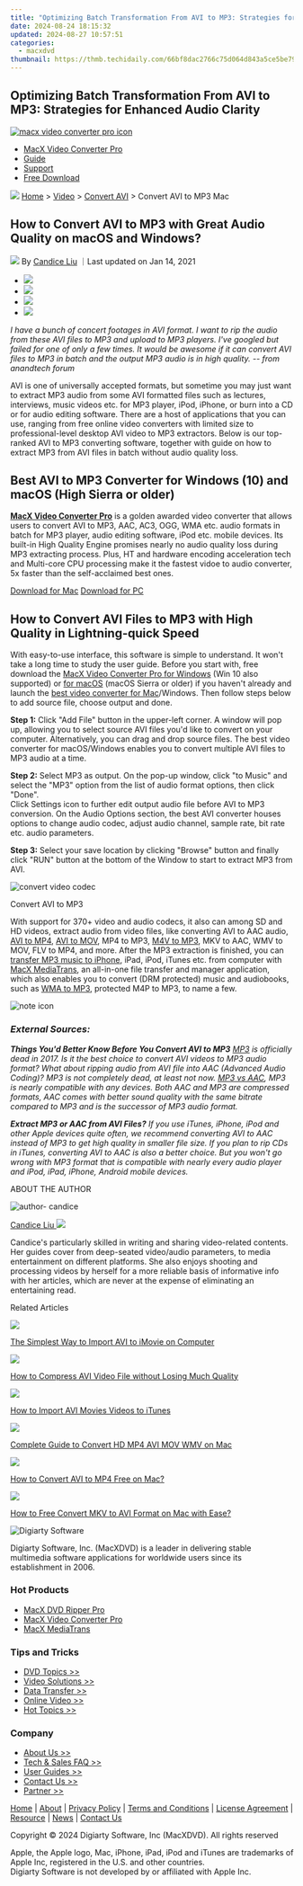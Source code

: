 ```yaml
---
title: "Optimizing Batch Transformation From AVI to MP3: Strategies for Enhanced Audio Clarity"
date: 2024-08-24 18:15:32
updated: 2024-08-27 10:57:51
categories:
  - macxdvd
thumbnail: https://thmb.techidaily.com/66bf8dac2766c75d064d843a5ce5be7969161220b903776d59302114e001c3c9.jpg
---
```


## Optimizing Batch Transformation From AVI to MP3: Strategies for Enhanced Audio Clarity

[![macx video converter pro icon](https://www.macxdvd.com/mac-video-converter-pro/../image-style/new-seo/icon11.png)](https://tools.techidaily.com/macxdvd/products/)

* [MacX Video Converter Pro](https://tools.techidaily.com/macxdvd/products/)
* [Guide](https://tools.techidaily.com/macxdvd/products/)
* [Support](https://tools.techidaily.com/macxdvd/products/)
* [Free Download](https://tools.techidaily.com/macxdvd/products/)



![](https://www.macxdvd.com/mac-video-converter-pro/../image-style/new-seo/icon7.png) [Home](https://tools.techidaily.com/macxdvd/products/) \> [Video](https://tools.techidaily.com/macxdvd/products/) \> [Convert AVI](https://tools.techidaily.com/macxdvd/products/) \> Convert AVI to MP3 Mac

## How to Convert AVI to MP3 with Great Audio Quality on macOS and Windows?



![](https://www.macxdvd.com/mac-video-converter-pro/../image-style/new-seo/icon6.png) By [Candice Liu](https://tools.techidaily.com/macxdvd/products/) ｜Last updated on Jan 14, 2021

* [![](https://www.macxdvd.com/mac-video-converter-pro/../image-style/new-seo/share-fa.jpg)](https://www.facebook.com/sharer/sharer.php?u=https://www.macxdvd.com/mac-video-converter-pro/avi-to-mp3.htm)
* [![](https://www.macxdvd.com/mac-video-converter-pro/../image-style/new-seo/share-tw.jpg)](https://twitter.com/intent/tweet?url=https://www.macxdvd.com/mac-video-converter-pro/avi-to-mp3.htm&text=)
* [![](https://www.macxdvd.com/mac-video-converter-pro/../image-style/new-seo/share-go.jpg)](https://pinterest.com/pin/create/button/?url=https://www.macxdvd.com/mac-video-converter-pro/avi-to-mp3.htm&media=&description=)
* [![](https://www.macxdvd.com/mac-video-converter-pro/../image-style/new-seo/share-in.jpg)](https://www.linkedin.com/shareArticle?mini=true&url=https://www.macxdvd.com/mac-video-converter-pro/avi-to-mp3.htm&title=&summary=&source=)

_I have a bunch of concert footages in AVI format. I want to rip the audio from these AVI files to MP3 and upload to MP3 players. I've googled but failed for one of only a few times. It would be awesome if it can convert AVI files to MP3 in batch and the output MP3 audio is in high quality. -- from anandtech forum_ 

AVI is one of universally accepted formats, but sometime you may just want to extract MP3 audio from some AVI formatted files such as lectures, interviews, music videos etc. for MP3 player, iPod, iPhone, or burn into a CD or for audio editing software. There are a host of applications that you can use, ranging from free online video converters with limited size to professional-level desktop AVI video to MP3 extractors. Below is our top-ranked AVI to MP3 converting software, together with guide on how to extract MP3 from AVI files in batch without audio quality loss.

## Best AVI to MP3 Converter for Windows (10) and macOS (High Sierra or older)

**[MacX Video Converter Pro](https://tools.techidaily.com/macxdvd/products/)** is a golden awarded video converter that allows users to convert AVI to MP3, AAC, AC3, OGG, WMA etc. audio formats in batch for MP3 player, audio editing software, iPod etc. mobile devices. Its built-in High Quality Engine promises nearly no audio quality loss during MP3 extracting process. Plus, HT and hardware encoding acceleration tech and Multi-core CPU processing make it the fastest vidoe to audio converter, 5x faster than the self-acclaimed best ones. 

[Download for Mac](https://tools.techidaily.com/macxdvd/products/) [Download for PC](https://tools.techidaily.com/macxdvd/products/) 

## How to Convert AVI Files to MP3 with High Quality in Lightning-quick Speed

With easy-to-use interface, this software is simple to understand. It won't take a long time to study the user guide. Before you start with, free download the [MacX Video Converter Pro for Windows](https://tools.techidaily.com/macxdvd/products/) (Win 10 also supported) or [for macOS](https://tools.techidaily.com/macxdvd/products/) (macOS Sierra or older) if you haven't already and launch the [best video converter for Mac](https://tools.techidaily.com/macxdvd/products/)/Windows. Then follow steps below to add source file, choose output and done. 

**Step 1:** Click "Add File" button in the upper-left corner. A window will pop up, allowing you to select source AVI files you'd like to convert on your computer. Alternatively, you can drag and drop source files. The best video converter for macOS/Windows enables you to convert multiple AVI files to MP3 audio at a time. 

**Step 2:** Select MP3 as output. On the pop-up window, click "to Music" and select the "MP3" option from the list of audio format options, then click "Done".   
Click Settings icon to further edit output audio file before AVI to MP3 conversion. On the Audio Options section, the best AVI converter houses options to change audio codec, adjust audio channel, sample rate, bit rate etc. audio parameters. 

**Step 3:** Select your save location by clicking "Browse" button and finally click "RUN" button at the bottom of the Window to start to extract MP3 from AVI. 

![convert video codec](https://www.macxdvd.com/mac-video-converter-pro/../mac-dvd-video-converter-how-to/article-image/mp4player7.png) 

Convert AVI to MP3

 With support for 370+ video and audio codecs, it also can among SD and HD videos, extract audio from video files, like converting AVI to AAC audio, [AVI to MP4](https://tools.techidaily.com/macxdvd/products/), [AVI to MOV](https://tools.techidaily.com/macxdvd/products/), MP4 to MP3, [M4V to MP3](https://tools.techidaily.com/macxdvd/products/), MKV to AAC, WMV to MOV, FLV to MP4, and more. After the MP3 extraction is finished, you can [transfer MP3 music to iPhone](https://tools.techidaily.com/macxdvd/products/), iPad, iPod, iTunes etc. from computer with [MacX MediaTrans](https://tools.techidaily.com/macxdvd/products/), an all-in-one file transfer and manager application, which also enables you to convert (DRM protected) music and audiobooks, such as [WMA to MP3](https://tools.techidaily.com/macxdvd/products/), protected M4P to MP3, to name a few. 

![note icon](https://www.macxdvd.com/mac-video-converter-pro/../image-style/new-seo/icon0.png)

### _External Sources:_

_**Things You'd Better Know Before You Convert AVI to MP3**_ 
_[MP3](https://en.wikipedia.org/wiki/MP3) is officially dead in 2017\. Is it the best choice to convert AVI videos to MP3 audio format? What about ripping audio from AVI file into AAC (Advanced Audio Coding)? MP3 is not completely dead, at least not now. [MP3 vs AAC](https://tools.techidaily.com/macxdvd/products/), MP3 is nearly compatible with any devices. Both AAC and MP3 are compressed formats, AAC comes with better sound quality with the same bitrate compared to MP3 and is the successor of MP3 audio format._ 

_**Extract MP3 or AAC from AVI Files?**_ 
_If you use iTunes, iPhone, iPod and other Apple devices quite often, we recommend converting AVI to AAC instead of MP3 to get high quality in smaller file size. If you plan to rip CDs in iTunes, converting AVI to AAC is also a better choice. But you won't go wrong with MP3 format that is compatible with nearly every audio player and iPod, iPad, iPhone, Android mobile devices._ 

ABOUT THE AUTHOR

![author- candice](https://www.macxdvd.com/mac-video-converter-pro/../image-style/new-seo/candice.png) 

[Candice Liu ![](https://www.macxdvd.com/mac-video-converter-pro/../image-style/new-seo/share-in1.jpg)](https://www.linkedin.com/in/candice-liu-444483a3/) 

Candice's particularly skilled in writing and sharing video-related contents. Her guides cover from deep-seated video/audio parameters, to media entertainment on different platforms. She also enjoys shooting and processing videos by herself for a more reliable basis of informative info with her articles, which are never at the expense of eliminating an entertaining read.



Related Articles

![](https://www.macxdvd.com/mac-video-converter-pro/../image-style/new-seo/pic7.jpg)

[The Simplest Way to Import AVI to iMovie on Computer](https://tools.techidaily.com/macxdvd/products/) 

![](https://www.macxdvd.com/mac-video-converter-pro/../image-style/new-seo/pic6.jpg)

[How to Compress AVI Video File without Losing Much Quality](https://tools.techidaily.com/macxdvd/products/) 

![](https://www.macxdvd.com/mac-video-converter-pro/../image-style/new-seo/pic5.jpg)

[How to Import AVI Movies Videos to iTunes](https://tools.techidaily.com/macxdvd/products/) 

![](https://www.macxdvd.com/mac-video-converter-pro/../image-style/new-seo/pic4.jpg)

[Complete Guide to Convert HD MP4 AVI MOV WMV on Mac](https://tools.techidaily.com/macxdvd/products/) 

![](https://www.macxdvd.com/mac-video-converter-pro/../image-style/new-seo/pic3.jpg)

[How to Convert AVI to MP4 Free on Mac?](https://tools.techidaily.com/macxdvd/products/) 

![](https://www.macxdvd.com/mac-video-converter-pro/../image-style/new-seo/pic2.jpg)

[How to Free Convert MKV to AVI Format on Mac with Ease?](https://tools.techidaily.com/macxdvd/products/) 



![Digiarty Software](https://www.macxdvd.com/mac-video-converter-pro/../icon/logo.png) 

Digiarty Software, Inc. (MacXDVD) is a leader in delivering stable multimedia software applications for worldwide users since its establishment in 2006.

### Hot Products

* [MacX DVD Ripper Pro](https://tools.techidaily.com/macxdvd/products/)
* [MacX Video Converter Pro](https://tools.techidaily.com/macxdvd/products/)
* [MacX MediaTrans](https://tools.techidaily.com/macxdvd/products/)

### Tips and Tricks

* [DVD Topics >>](https://tools.techidaily.com/macxdvd/products/)
* [Video Solutions >>](https://tools.techidaily.com/macxdvd/products/)
* [Data Transfer >>](https://tools.techidaily.com/macxdvd/products/)
* [Online Video >>](https://tools.techidaily.com/macxdvd/products/)
* [Hot Topics >>](https://tools.techidaily.com/macxdvd/products/)

### Company

* [About Us >>](https://tools.techidaily.com/macxdvd/products/)
* [Tech & Sales FAQ >>](https://tools.techidaily.com/macxdvd/products/)
* [User Guides >>](https://tools.techidaily.com/macxdvd/products/)
* [Contact Us >>](https://tools.techidaily.com/macxdvd/products/)
* [Partner >>](https://tools.techidaily.com/macxdvd/products/)



[Home](https://tools.techidaily.com/macxdvd/products/) | [About](https://tools.techidaily.com/macxdvd/products/) | [Privacy Policy](https://tools.techidaily.com/macxdvd/products/) | [Terms and Conditions](https://tools.techidaily.com/macxdvd/products/) | [License Agreement](https://tools.techidaily.com/macxdvd/products/) | [Resource](https://tools.techidaily.com/macxdvd/products/) | [News](https://tools.techidaily.com/macxdvd/products/) | [Contact Us](https://tools.techidaily.com/macxdvd/products/)

Copyright © 2024 Digiarty Software, Inc (MacXDVD). All rights reserved

Apple, the Apple logo, Mac, iPhone, iPad, iPod and iTunes are trademarks of Apple Inc, registered in the U.S. and other countries.  
Digiarty Software is not developed by or affiliated with Apple Inc.

<ins class="adsbygoogle"
     style="display:block"
     data-ad-format="autorelaxed"
     data-ad-client="ca-pub-7571918770474297"
     data-ad-slot="1223367746"></ins>



<ins class="adsbygoogle"
     style="display:block"
     data-ad-client="ca-pub-7571918770474297"
     data-ad-slot="8358498916"
     data-ad-format="auto"
     data-full-width-responsive="true"></ins>
